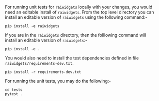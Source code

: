 For running unit tests for `raiwidgets` locally with your changes, you would need an editable install of `raiwidgets`. From the top level directory you can install an editable version of `raiwidgets` using the following command:-

```
pip install -e raiwidgets
```

If you are in the `raiwidgets` directory, then the folllowing command will install an editable version of `raiwidgets`:-

```
pip install -e .
```

You would also need to install the test dependencies defined in file `raiwidgets/requirements-dev.txt`. 

```
pip install -r requirements-dev.txt
```

For running the unit tests, you may do the following:-

```
cd tests
pytest .
```
